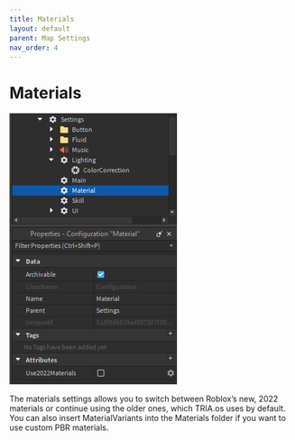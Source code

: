 ```yaml
---
title: Materials
layout: default
parent: Map Settings
nav_order: 4
---
```

# Materials
![](../../../assets/images/explorer_materials.png)

The materials settings allows you to switch between Roblox’s new, 2022 materials or continue using the older ones, which TRIA.os uses by default. You can also insert MaterialVariants into the Materials folder if you want to use custom PBR materials.